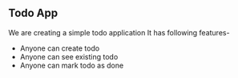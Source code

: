 ## Todo App
We are creating a simple todo application
It has following features-
- Anyone can create todo
- Anyone can see existing todo
- Anyone can mark todo as done